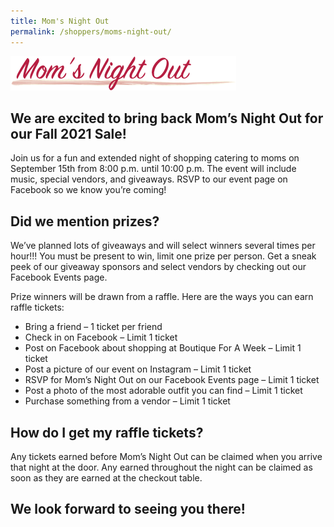 ```yaml
---
title: Mom's Night Out
permalink: /shoppers/moms-night-out/
---
```


![Moms Night Out](/img/header_MomsNightOut_singularApostrophe.png "Moms Night Out")

## We are excited to bring back Mom’s Night Out for our Fall 2021 Sale!

Join us for a fun and extended night of shopping catering to moms on September 15th from 8:00 p.m. until 10:00 p.m. The event will include music, special vendors, and giveaways. RSVP to our event page on Facebook so we know you’re coming!

## Did we mention prizes?

We’ve planned lots of giveaways and will select winners several times per hour!!! You must be present to win, limit one prize per person. Get a sneak peek of our giveaway sponsors and select vendors by checking out our Facebook Events page.

Prize winners will be drawn from a raffle. Here are the ways you can earn raffle tickets:

* Bring a friend – 1 ticket per friend
* Check in on Facebook – Limit 1 ticket
* Post on Facebook about shopping at Boutique For A Week – Limit 1 ticket
* Post a picture of our event on Instagram – Limit 1 ticket
* RSVP for Mom’s Night Out on our Facebook Events page – Limit 1 ticket
* Post a photo of the most adorable outfit you can find – Limit 1 ticket
* Purchase something from a vendor – Limit 1 ticket

## How do I get my raffle tickets?

Any tickets earned before Mom’s Night Out can be claimed when you arrive that night at the door. Any earned throughout the night can be claimed as soon as they are earned at the checkout table.

## We look forward to seeing you there!
